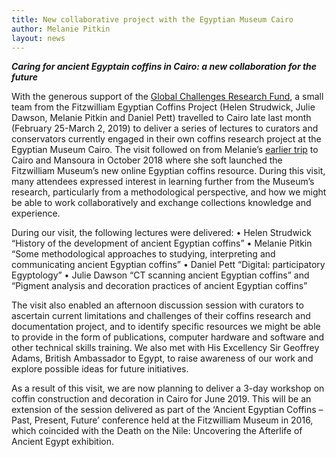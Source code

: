 ```yaml
---
title: New collaborative project with the Egyptian Museum Cairo
author: Melanie Pitkin
layout: news
---
```

**_Caring for ancient Egyptain coffins in Cairo: a new collaboration for the future_**

With the generous support of the [Global Challenges Research Fund](https://www.ukri.org/research/global-challenges-research-fund/), a small team from the Fitzwilliam Egyptian Coffins Project (Helen Strudwick, Julie Dawson, Melanie Pitkin and Daniel Pett) travelled to Cairo late last month (February 25-March 2, 2019) to deliver a series of lectures to curators and conservators currently engaged in their own coffins research project at the Egyptian Museum Cairo. The visit followed on from Melanie’s [earlier trip](https://egyptiancoffins.org/news/2018-10-19-melanie-pitkin-report-on-Cairo/) to Cairo and Mansoura in October 2018 where she soft launched the Fitzwilliam Museum’s new online Egyptian coffins resource. During this visit, many attendees expressed interest in learning further from the Museum’s research, particularly from a methodological perspective, and how we might be able to work collaboratively and exchange collections knowledge and experience. 

During our visit, the following lectures were delivered:
•	Helen Strudwick “History of the development of ancient Egyptian coffins”
•	Melanie Pitkin “Some methodological approaches to studying, interpreting and communicating ancient Egyptian coffins”
•	Daniel Pett “Digital: participatory Egyptology”
•	Julie Dawson “CT scanning ancient Egyptian coffins” and “Pigment analysis and decoration practices of ancient Egyptian coffins”

The visit also enabled an afternoon discussion session with curators to ascertain current limitations and challenges of their coffins research and documentation project, and to identify specific resources we might be able to provide in the form of publications, computer hardware and software and other technical skills training. We also met with His Excellency Sir Geoffrey Adams, British Ambassador to Egypt, to raise awareness of our work and explore possible ideas for future initiatives.

As a result of this visit, we are now planning to deliver a 3-day workshop on coffin construction and decoration in Cairo for June 2019. This will be an extension of the session delivered as part of the ‘Ancient Egyptian Coffins – Past, Present, Future’ conference held at the Fitzwilliam Museum in 2016, which coincided with the Death on the Nile: Uncovering the Afterlife of Ancient Egypt exhibition.

